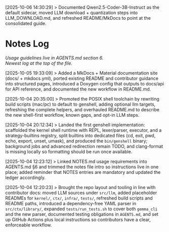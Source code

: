 [2025-10-06 14:30:29] > Documented Qwen2.5-Coder-3B-Instruct as the default sidecar, moved LLM download + quantization steps into LLM_DOWNLOAD.md, and refreshed README/MkDocs to point at the consolidated guide.

# Notes Log
_Usage guidelines live in AGENTS.md section 6._ \
_Newest log at the top of the file._

[2025-10-05 19:33:09] > Added a MkDocs + Material documentation site (docs/ + mkdocs.yml), ported existing README and contributor guidance into structured pages, introduced a Doxygen config that outputs to docs/api for API reference, and documented the new workflow in README.md.

[2025-10-04 20:35:00] > Promoted the POSIX shell toolchain by rewriting build scripts (mac/pc) to default to genshell, adding optional llm targets, refreshing the complete helpers, and overhauled README.md to describe the new shell-first workflow, known gaps, and opt-in LLM steps.

[2025-10-04 20:12:34] > Landed the first genshell implementation: scaffolded the kernel shell runtime with REPL, lexer/parser, executor, and a strategy-builtins registry, split builtins into dedicated files (cd, exit, pwd, echo, export, unset, umask), and produced the `bin/genshell` binary; background jobs and advanced redirection remain TODO, and clang-format is missing locally so formatting should be run once available.

[2025-10-04 12:23:12] > Linked NOTES.md usage requirements into AGENTS.md §6 and trimmed the notes file intro so instructions live in one place; added reminder that NOTES entries are mandatory and updated the ledger accordingly.

[2025-10-04 12:20:23] > Brought the repo layout and tooling in line with contributor docs: moved LLM sources under `src/llm`, added placeholder READMEs for `kernel/`, `ctx/`, `infra/`, `tests/`, refreshed build scripts and README paths, introduced a dependency-free YAML parser in `src/ctx/library/`, expanded `tests/run_tests.sh` to cover both `gemma_cli` and the new parser, documented testing obligations in `AGENTS.md`, and set up GitHub Actions plus local instructions so contributors have a clear, enforceable workflow.
